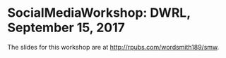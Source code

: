 # SocialMediaWorkshop: DWRL, September 15, 2017

The slides for this workshop are at http://rpubs.com/wordsmith189/smw.
